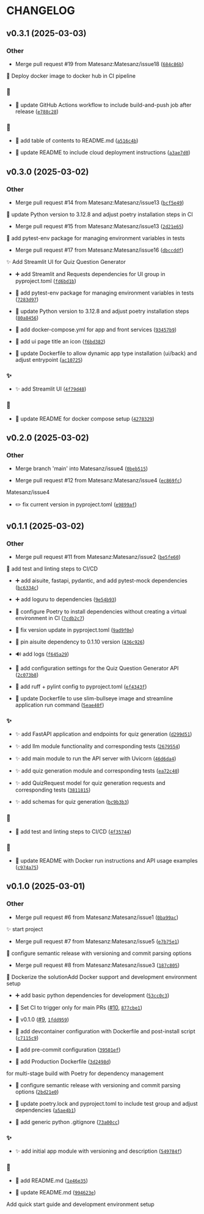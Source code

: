 # CHANGELOG


## v0.3.1 (2025-03-03)

### Other

- Merge pull request #19 from Matesanz:Matesanz/issue18
  ([`684c86b`](https://github.com/Matesanz/quiz-question-generator/commit/684c86b8bfe620014d7561a09bcb7c88f2db0b75))

👷 Deploy docker image to docker hub in CI pipeline

### 👷

- 👷 update GitHub Actions workflow to include build-and-push job after release
  ([`e788c28`](https://github.com/Matesanz/quiz-question-generator/commit/e788c28f1f981f46f0cb308d2fcc716bc08ccc6b))

### 📝

- 📝 add table of contents to README.md
  ([`a516c4b`](https://github.com/Matesanz/quiz-question-generator/commit/a516c4b989cfcc33d92873904389ec510b3f4cb5))

- 📝 update README to include cloud deployment instructions
  ([`a3ae7d0`](https://github.com/Matesanz/quiz-question-generator/commit/a3ae7d0b7d097025f4595c05da48e76de11fcc82))


## v0.3.0 (2025-03-02)

### Other

- Merge pull request #14 from Matesanz:Matesanz/issue13
  ([`bcf5e49`](https://github.com/Matesanz/quiz-question-generator/commit/bcf5e49152253506be5a1f18f9c6a92c69a0e4eb))

💚 update Python version to 3.12.8 and adjust poetry installation steps in CI

- Merge pull request #15 from Matesanz:Matesanz/issue13
  ([`2d21e65`](https://github.com/Matesanz/quiz-question-generator/commit/2d21e650e1693b4d2ae337e27f037f0fc6d385f4))

💚 add pytest-env package for managing environment variables in tests

- Merge pull request #17 from Matesanz:Matesanz/issue16
  ([`dbccddf`](https://github.com/Matesanz/quiz-question-generator/commit/dbccddf62ef98cb0bd78189b470224baf986c569))

✨ Add Streamlit UI for Quiz Question Generator

- ➕ add Streamlit and Requests dependencies for UI group in pyproject.toml
  ([`fd6bd1b`](https://github.com/Matesanz/quiz-question-generator/commit/fd6bd1b5010b2d7b0de48735dfd5a2f5cc20ab1b))

- 💚 add pytest-env package for managing environment variables in tests
  ([`7283d97`](https://github.com/Matesanz/quiz-question-generator/commit/7283d9743d130623c1f337599530b205efb32e5f))

- 💚 update Python version to 3.12.8 and adjust poetry installation steps
  ([`80a8456`](https://github.com/Matesanz/quiz-question-generator/commit/80a8456e829e60105d63e8bcf85eff25871da217))

- 🔧 add docker-compose.yml for app and front services
  ([`93457b9`](https://github.com/Matesanz/quiz-question-generator/commit/93457b973ce8eb49c22a21692f81bb0437909a78))

- 🔧 add ui page title an icon
  ([`f6bd382`](https://github.com/Matesanz/quiz-question-generator/commit/f6bd382b834abf10bece6af9599633ac7a03eee1))

- 🔧 update Dockerfile to allow dynamic app type installation (ui/back) and adjust entrypoint
  ([`ac10725`](https://github.com/Matesanz/quiz-question-generator/commit/ac10725a24376d11407f3cf7392178dee11f34f3))

### ✨

- ✨ add Streamlit UI
  ([`4f79d48`](https://github.com/Matesanz/quiz-question-generator/commit/4f79d489355a3be91f053abbb65bf1dc40828edc))

### 📝

- 📝 update README for docker compose setup
  ([`4278329`](https://github.com/Matesanz/quiz-question-generator/commit/42783299654ee6412a83960d88e8d850e42fb8d6))


## v0.2.0 (2025-03-02)

### Other

- Merge branch 'main' into Matesanz/issue4
  ([`0beb515`](https://github.com/Matesanz/quiz-question-generator/commit/0beb51546510b63ee56abc326e0967a14ad85433))

- Merge pull request #12 from Matesanz:Matesanz/issue4
  ([`ec869fc`](https://github.com/Matesanz/quiz-question-generator/commit/ec869fcc9182d11ba833edaaab18ef53ebfc7343))

Matesanz/issue4

- ✏️ fix current version in pyproject.toml
  ([`e9899af`](https://github.com/Matesanz/quiz-question-generator/commit/e9899aff60623edb4d57c6126c20dc0d4caf6ce6))


## v0.1.1 (2025-03-02)

### Other

- Merge pull request #11 from Matesanz:Matesanz/issue2
  ([`be5fe60`](https://github.com/Matesanz/quiz-question-generator/commit/be5fe606ddd82f41dd76d66a27aa0c5fe3254bab))

👷 add test and linting steps to CI/CD

- ➕ add aisuite, fastapi, pydantic, and add pytest-mock dependencies
  ([`bc6334c`](https://github.com/Matesanz/quiz-question-generator/commit/bc6334c448844e823a2340595c10f5393ce57dbe))

- ➕ add loguru to dependencies
  ([`9e54b93`](https://github.com/Matesanz/quiz-question-generator/commit/9e54b938246b9d96afd708090cca842a41ce1cda))

- 💚 configure Poetry to install dependencies without creating a virtual environment in CI
  ([`7cdb2c7`](https://github.com/Matesanz/quiz-question-generator/commit/7cdb2c774f404592ddc986c3686bcc164238e495))

- 💚 fix version update in pyproject.toml
  ([`9ad9f0e`](https://github.com/Matesanz/quiz-question-generator/commit/9ad9f0ef39b153115024e4eb6a3ef99858b1f6a9))

- 📌 pin aisuite dependency to 0.1.10 version
  ([`436c926`](https://github.com/Matesanz/quiz-question-generator/commit/436c9260e8638dc29d1c63b1815d4c2e25e6f334))

- 🔊 add logs
  ([`f645a29`](https://github.com/Matesanz/quiz-question-generator/commit/f645a296383e0e3571a0b96af43a4d5304dc1d1d))

- 🔧 add configuration settings for the Quiz Question Generator API
  ([`2c073b8`](https://github.com/Matesanz/quiz-question-generator/commit/2c073b8a6f46e16877b11eb06453a6d6904448ad))

- 🔧 add ruff + pylint config to pyproject.toml
  ([`ef4343f`](https://github.com/Matesanz/quiz-question-generator/commit/ef4343f705cace800b02f936dce7d11ef4747bf4))

- 🔧 update Dockerfile to use slim-bullseye image and streamline application run command
  ([`5eae40f`](https://github.com/Matesanz/quiz-question-generator/commit/5eae40fd843e46511e7356e2e739a1ce86e524c2))

### ✨

- ✨ add FastAPI application and endpoints for quiz generation
  ([`d299d51`](https://github.com/Matesanz/quiz-question-generator/commit/d299d51eeb3d62924d0e92ee3c7329713de30ee9))

- ✨ add llm module functionality and corresponding tests
  ([`2679554`](https://github.com/Matesanz/quiz-question-generator/commit/267955404ff437630bd595e81995ad12a363c128))

- ✨ add main module to run the API server with Uvicorn
  ([`46d6da4`](https://github.com/Matesanz/quiz-question-generator/commit/46d6da4e2e7f93e4ce93a8aba2e4cd7352d23862))

- ✨ add quiz generation module and corresponding tests
  ([`ea72c40`](https://github.com/Matesanz/quiz-question-generator/commit/ea72c401e24c221eb23bc5947dd2e7db9861a476))

- ✨ add QuizRequest model for quiz generation requests and corresponding tests
  ([`3811815`](https://github.com/Matesanz/quiz-question-generator/commit/3811815766bffa67d2ed580ad9a4dd5ed5734621))

- ✨ add schemas for quiz generation
  ([`bc9b3b3`](https://github.com/Matesanz/quiz-question-generator/commit/bc9b3b3c6534ec8635ad2f285693793a8e9d41d7))

### 👷

- 👷 add test and linting steps to CI/CD
  ([`4f35744`](https://github.com/Matesanz/quiz-question-generator/commit/4f35744967417f9381d25f90a7b508641a8dc538))

### 📝

- 📝 update README with Docker run instructions and API usage examples
  ([`c974a75`](https://github.com/Matesanz/quiz-question-generator/commit/c974a75b928db2bba1d2ec86105f043f19b30ac7))


## v0.1.0 (2025-03-01)

### Other

- Merge pull request #6 from Matesanz:Matesanz/issue1
  ([`0ba99ac`](https://github.com/Matesanz/quiz-question-generator/commit/0ba99acc18dceda0840f98805766d72b06f73cae))

✨ start project

- Merge pull request #7 from Matesanz:Matesanz/issue5
  ([`e7b75e1`](https://github.com/Matesanz/quiz-question-generator/commit/e7b75e1b1937afb39478578648f903514e8bdbc5))

🔧 configure semantic release with versioning and commit parsing options

- Merge pull request #8 from Matesanz:Matesanz/issue3
  ([`187c805`](https://github.com/Matesanz/quiz-question-generator/commit/187c8058ff3f82aa0ac582f4f41fc34e6ba48b50))

🔧 Dockerize the solutionAdd Docker support and development environment setup

- ➕ add basic python dependencies for development
  ([`53cc0c3`](https://github.com/Matesanz/quiz-question-generator/commit/53cc0c371d77fe370e95e1785089e49b91cbfc09))

- 💚 Set CI to trigger only for main PRs
  ([#10](https://github.com/Matesanz/quiz-question-generator/pull/10),
  [`877cbe1`](https://github.com/Matesanz/quiz-question-generator/commit/877cbe1bb725eeb56083bbc333756f92ea91c431))

- 🔖 v0.1.0 ([#9](https://github.com/Matesanz/quiz-question-generator/pull/9),
  [`1fdd959`](https://github.com/Matesanz/quiz-question-generator/commit/1fdd9598d9949d1dd8a6845d7d0f11f713cb587c))

- 🔧 add devcontainer configuration with Dockerfile and post-install script
  ([`c7115c9`](https://github.com/Matesanz/quiz-question-generator/commit/c7115c91c47cb9960dcb3108cdd82735378421f8))

- 🔧 add pre-commit configuration
  ([`39501ef`](https://github.com/Matesanz/quiz-question-generator/commit/39501ef3f2679e30e88f8fd3f071217b1970edff))

- 🔧 add Production Dockerfile
  ([`3d2498d`](https://github.com/Matesanz/quiz-question-generator/commit/3d2498deca2df2f46266418f617bb9487ef986da))

for multi-stage build with Poetry for dependency management

- 🔧 configure semantic release with versioning and commit parsing options
  ([`2bd21e0`](https://github.com/Matesanz/quiz-question-generator/commit/2bd21e060383e588e443343f6d1885cb92a6ba68))

- 🔧 update poetry.lock and pyproject.toml to include test group and adjust dependencies
  ([`a5ae4b1`](https://github.com/Matesanz/quiz-question-generator/commit/a5ae4b152c7884fe289bb580d697479846b2721c))

- 🙈 add generic python .gitignore
  ([`73a00cc`](https://github.com/Matesanz/quiz-question-generator/commit/73a00ccbc8300d742e6a456b14dbf73f2002e16e))

### ✨

- ✨ add initial app module with versioning and description
  ([`549784f`](https://github.com/Matesanz/quiz-question-generator/commit/549784ff42ca204a3f9e781a5506a7cf964c9b7b))

### 📝

- 📝 add README.md
  ([`1e46e35`](https://github.com/Matesanz/quiz-question-generator/commit/1e46e353beee71ed07177f1dd2c5b5175273bf31))

- 📝 update README.md
  ([`994623e`](https://github.com/Matesanz/quiz-question-generator/commit/994623ee40b1aaf1bdc9e3a7fd140741ae1ea12e))

Add quick start guide and development environment setup
